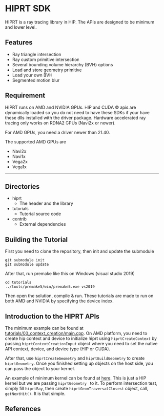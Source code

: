 # HIPRT SDK

HIPRT is a ray tracing library in HIP. The APIs are designed to be minimum and lower level. 


## Features

- Ray triangle intersection
- Ray custom primitive intersection
- Several bounding volume hierarchy (BVH) options
- Load and store geometry primitive
- Load your own BVH
- Segmented motion blur

## Requirement

HIPRT runs on AMD and NVIDIA GPUs. HIP and CUDA &copy; apis are dynamically loaded so you do not need to have these SDKs if your have these dlls installed with the driver package. Hardware accelerated ray tracing only works on RDNA2 GPUs (Navi2x or newer). 

For AMD GPUs, you need a driver newer than 21.40. 

The supported AMD GPUs are 

- Navi2x
- Navi1x
- Vega2x
- Vega1x

----


## Directories

- hiprt
  - The header and the library
- tutorials
  - Tutorial source code
- contrib
  - External dependencies


## Building the Tutorial


First you need to clone the repository, then init and update the submodule

````
git submodule init
git submodule update
````

After that, run premake like this on Windows (visual studio 2019)

````
cd tutorials
../tools/premake5/win/premake5.exe vs2019
````

Then open the solution, compile & run. These tutorials are made to run on both AMD and NVIDIA by specifying the device index. 


## Introduction to the HIPRT APIs

The minimum example can be found at [tutorials/00_context_creation/main.cpp](tutorials/00_context_creation/main.cpp). On AMD platform, you need to create hip context and device to initialize hiprt using `hiprtCreateContext` by passing `hiprtContextCreationInput` object where you need to set the native API context, device, and device type (HIP or CUDA). 

After that, use `hiprtCreateGeometry` and `hiprtBuildGeometry` to create `hiprtGeometry`. Once you finished setting up objects on the host side, you can pass the object to your kernel. 

An example of minimum kernel can be found at [here](tutorials/01_geom_intersection/TestKernel.h). This is just a HIP kernel but we are passing `hiprtGeometry ` to it. To perform intersection test, simply fill `hiprtRay`, then create `hiprtGeomTraversalClosest` object, call, `getNextHit()`. It is that simple. 

## References
